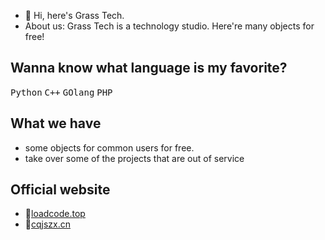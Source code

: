 - 👋 Hi, here's Grass Tech.
- About us: Grass Tech is a technology studio. Here're many objects for free!

## Wanna know what language is  my favorite?
<kbd>Python</kbd> <kbd>C++</kbd> <kbd>GOlang</kbd> <kbd>PHP</kbd>

## What we have
- some objects for common users for free.
- take over some of the projects that are out of service

## Official website
- 🎉[loadcode.top](https://www.loadcode.top)
- 💌[cqjszx.cn](https://cqjszx.cn)
